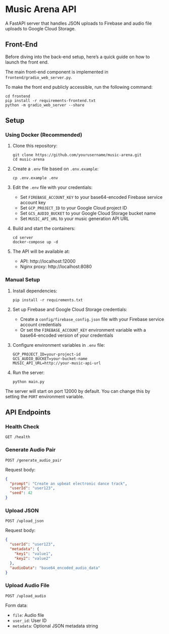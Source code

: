 # Music Arena API

A FastAPI server that handles JSON uploads to Firebase and audio file uploads to Google Cloud Storage.

## Front-End
Before diving into the back-end setup, here’s a quick guide on how to launch the front end.

The main front-end component is implemented in `frontend/gradio_web_server.py`.

To make the front end publicly accessible, run the following command:
```
cd frontend
pip install -r requirements-frontend.txt
python -m gradio_web_server --share
```

## Setup

### Using Docker (Recommended)

1. Clone this repository:
   ```
   git clone https://github.com/yourusername/music-arena.git
   cd music-arena
   ```

2. Create a `.env` file based on `.env.example`:
   ```
   cp .env.example .env
   ```

3. Edit the `.env` file with your credentials:
   - Set `FIREBASE_ACCOUNT_KEY` to your base64-encoded Firebase service account key
   - Set `GCP_PROJECT_ID` to your Google Cloud project ID
   - Set `GCS_AUDIO_BUCKET` to your Google Cloud Storage bucket name
   - Set `MUSIC_API_URL` to your music generation API URL

4. Build and start the containers:
   ```
   cd server
   docker-compose up -d
   ```

5. The API will be available at:
   - API: http://localhost:12000
   - Nginx proxy: http://localhost:8080

### Manual Setup

1. Install dependencies:
   ```
   pip install -r requirements.txt
   ```

2. Set up Firebase and Google Cloud Storage credentials:
   - Create a `config/firebase_config.json` file with your Firebase service account credentials
   - Or set the `FIREBASE_ACCOUNT_KEY` environment variable with a base64-encoded version of your credentials

3. Configure environment variables in `.env` file:
   ```
   GCP_PROJECT_ID=your-project-id
   GCS_AUDIO_BUCKET=your-bucket-name
   MUSIC_API_URL=http://your-music-api-url
   ```

4. Run the server:
   ```
   python main.py
   ```

The server will start on port 12000 by default. You can change this by setting the `PORT` environment variable.

## API Endpoints

### Health Check
```
GET /health
```

### Generate Audio Pair
```
POST /generate_audio_pair
```
Request body:
```json
{
  "prompt": "Create an upbeat electronic dance track",
  "userId": "user123",
  "seed": 42
}
```

### Upload JSON
```
POST /upload_json
```
Request body:
```json
{
  "userId": "user123",
  "metadata": {
    "key1": "value1",
    "key2": "value2"
  },
  "audioData": "base64_encoded_audio_data"
}
```

### Upload Audio File
```
POST /upload_audio
```
Form data:
- `file`: Audio file
- `user_id`: User ID
- `metadata`: Optional JSON metadata string
